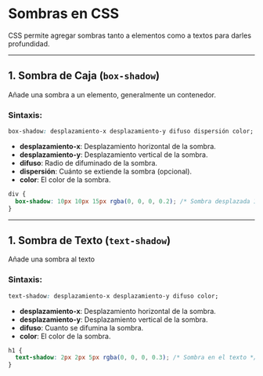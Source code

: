 # **Sombras en CSS**

CSS permite agregar sombras tanto a elementos como a textos para darles profundidad.

---

## **1. Sombra de Caja (`box-shadow`)**

Añade una sombra a un elemento, generalmente un contenedor.

### **Sintaxis:**
```css
box-shadow: desplazamiento-x desplazamiento-y difuso dispersión color;
```
- **desplazamiento-x**: Desplazamiento horizontal de la sombra.
- **desplazamiento-y**: Desplazamiento vertical de la sombra.
- **difuso**: Radio de difuminado de la sombra.
- **dispersión**: Cuánto se extiende la sombra (opcional).
- **color**: El color de la sombra.

```css
div {
  box-shadow: 10px 10px 15px rgba(0, 0, 0, 0.2); /* Sombra desplazada 10px en X y Y, difusa de 15px */
}
```

---

## **1. Sombra de Texto (`text-shadow`)**

Añade una sombra al texto

### **Sintaxis:**
```css
text-shadow: desplazamiento-x desplazamiento-y difuso color;
```
- **desplazamiento-x**: Desplazamiento horizontal de la sombra.
- **desplazamiento-y**: Desplazamiento vertical de la sombra.
- **difuso**: Cuanto se difumina la sombra.
- **color**: El color de la sombra.

```css
h1 {
  text-shadow: 2px 2px 5px rgba(0, 0, 0, 0.3); /* Sombra en el texto */
}
```
